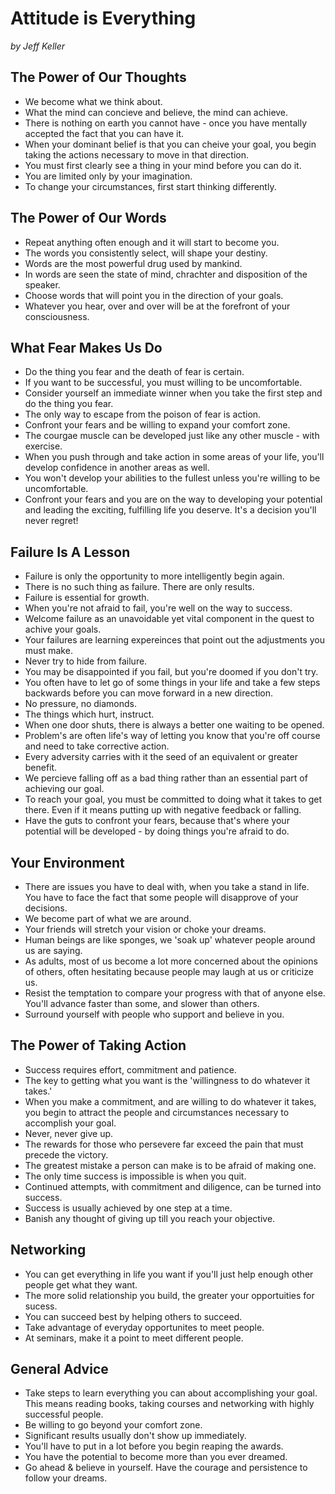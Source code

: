 # Attitude is Everything

*by Jeff Keller*

## The Power of Our Thoughts
- We become what we think about.
- What the mind can concieve and believe, the mind can achieve.
- There is nothing on earth you cannot have - once you have mentally accepted the fact that you can have it.
- When your dominant belief is that you can cheive your goal, you begin taking the actions necessary to move in that direction.
- You must first clearly see a thing in your mind before you can do it.
- You are limited only by your imagination.
- To change your circumstances, first start thinking differently.

## The Power of Our Words
- Repeat anything often enough and it will start to become you.
- The words you consistently select, will shape your destiny.
- Words are the most powerful drug used by mankind.
- In words are seen the state of mind, chrachter and disposition of the speaker.
- Choose words that will point you in the direction of your goals.
- Whatever you hear, over and over will be at the forefront of your consciousness.

## What Fear Makes Us Do
- Do the thing you fear and the death of fear is certain.
- If you want to be successful, you must willing to be uncomfortable.
- Consider yourself an immediate winner when you take the first step and do the thing you fear.
- The only way to escape from the poison of fear is action.
- Confront your fears and be willing to expand your comfort zone.
- The courgae muscle can be developed just like any other muscle - with exercise.
- When you push through and take action in some areas of your life, you'll develop confidence in another areas as well.
- You won't develop your abilities to the fullest unless you're willing to be uncomfortable.
- Confront your fears and you are on the way to developing your potential and leading the exciting, fulfilling life you deserve. It's a decision you'll never regret!

## Failure Is A Lesson
- Failure is only the opportunity to more intelligently begin again.
- There is no such thing as failure. There are only results.
- Failure is essential for growth.
- When you're not afraid to fail, you're well on the way to success.
- Welcome failure as an unavoidable yet vital component in the quest to achive your goals.
- Your failures are learning expereinces that point out the adjustments you must make.
- Never try to hide from failure.
- You may be disappointed if you fail, but you're doomed if you don't try.
- You often have to let go of some things in your life and take a few steps backwards before you can move forward in a new direction.
- No pressure, no diamonds.
- The things which hurt, instruct.
- When one door shuts, there is always a better one waiting to be opened.
- Problem's are often life's way of letting you know that you're off course and need to take corrective action.
- Every adversity carries with it the seed of an equivalent or greater benefit.
- We percieve falling off as a bad thing rather than an essential part of achieving our goal.
- To reach your goal, you must be committed to doing what it takes to get there. Even if it means putting up with negative feedback or falling.
- Have the guts to confront your fears, because that's where your potential will be developed - by doing things you're afraid to do.

## Your Environment
- There are issues you have to deal with, when you take a stand in life. You have to face the fact that some people will disapprove of your decisions.
- We become part of what we are around.
- Your friends will stretch your vision or choke your dreams.
- Human beings are like sponges, we 'soak up' whatever people around us are saying.
- As adults, most of us become a lot more concerned about the opinions of others, often hesitating because people may laugh at us or criticize us.
- Resist the temptation to compare your progress with that of anyone else. You'll advance faster than some, and slower than others.
- Surround yourself with people who support and believe in you.

## The Power of Taking Action
- Success requires effort, commitment and patience.
- The key to getting what you want is the 'willingness to do whatever it takes.'
- When you make a commitment, and are willing to do whatever it takes, you begin to attract the people and circumstances necessary to accomplish your goal.
- Never, never give up.
- The rewards for those who persevere far exceed the pain that must precede the victory.
- The greatest mistake a person can make is to be afraid of making one.
- The only time success is impossible is when you quit.
- Continued attempts, with commitment and diligence, can be turned into success.
- Success is usually achieved by one step at a time.
- Banish any thought of giving up till you reach your objective.

## Networking
- You can get everything in life you want if you'll just help enough other people get what they want.
- The more solid relationship you build, the greater your opportuities for sucess.
- You can succeed best by helping others to succeed.
- Take advantage of everyday opportunites to meet people.
- At seminars, make it a point to meet different people.
  
## General Advice
- Take steps to learn everything you can about accomplishing your goal. This means reading books, taking courses and networking with highly successful people.
- Be willing to go beyond your comfort zone.
- Significant results usually don't show up immediately.
- You'll have to put in a lot before you begin reaping the awards.
- You have the potential to become more than you ever dreamed.
- Go ahead & believe in yourself. Have the courage and persistence to follow your dreams. 
